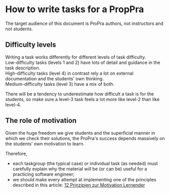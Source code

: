 # How to write tasks for a PropPra

The target audience of this document is ProPra authors, not instructors and not students.


## Difficulty levels

Writing a task works differently for different levels of task difficulty.  
Low-difficulty tasks (levels 1 and 2) have lots of detail and guidance in the task description.  
High-difficulty tasks (level 4) in contrast rely a lot on external documentation and
the students' own thinking.  
Medium-difficulty tasks (level 3) have a mix of both.

There will be a tendency to underestimate how difficult a task is for the students,
so make sure a level-3 task feels a lot more like level-2 than like level-4.


## The role of motivation

Given the huge freedom we give students and the superficial manner in which we
check their solutions, the ProPra's success depends massively on the students'
own motivation to learn.

Therefore,

- each taskgroup (the typical case) or individual task (as needed) must carefully explain 
  why the material will be (or can be) useful for a practicing software engineer;
- we should make every attempt at implementing one of the principles described in this article:
  [12 Prinzipien zur Motivation Lernender](https://link.springer.com/chapter/10.1007/978-3-658-26990-6_1)


